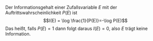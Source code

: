 Der Informationsgehalt einer Zufallsvariable $E$ mit der Auftrittswahrscheinlichkeit $P(E)$ ist
$$I(E) = \log \frac{1}{P(E)}=-\log P(E)$$
Das heißt, falls $P(E)=1$ dann folgt daraus $I(E)=0$, also $E$ trägt keine Information.